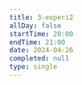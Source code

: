 ```yaml
---
title: 3-experi2
allDay: false
startTime: 20:00
endTime: 21:00
date: 2024-04-26
completed: null
type: single
---
```

